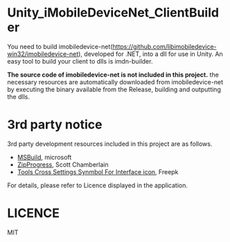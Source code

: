 # Unity_iMobileDeviceNet_ClientBuilder

You need to build imobiledevice-net(https://github.com/libimobiledevice-win32/imobiledevice-net), developed for .NET, into a dll for use in Unity. An easy tool to build your client to dlls is imdn-builder.

__The source code of imobiledevice-net is not included in this project.__ the necessary resources are automatically downloaded from imobiledevice-net by executing the binary available from the Release, building and outputting the dlls.

# 3rd party notice

3rd party development resources included in this project are as follows.

- [MSBuild](https://github.com/microsoft/msbuild), microsoft
- [ZipProgress](https://stackoverflow.com/questions/43661211/extract-an-archive-with-progress-bar), Scott Chamberlain
- [Tools Cross Settings Synmbol For Interface icon](https://www.flaticon.com/authors/freepik), Freepk

For details, please refer to Licence displayed in the application.

# LICENCE

MIT
